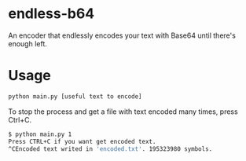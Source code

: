 # endless-b64
An encoder that endlessly encodes your text with Base64 until there's enough left.
# Usage
```bash
python main.py [useful text to encode]
```
To stop the process and get a file with text encoded many times, press Ctrl+C.
```bash
$ python main.py 1
Press CTRL+C if you want get encoded text.
^CEncoded text writed in 'encoded.txt'. 195323980 symbols.
```
